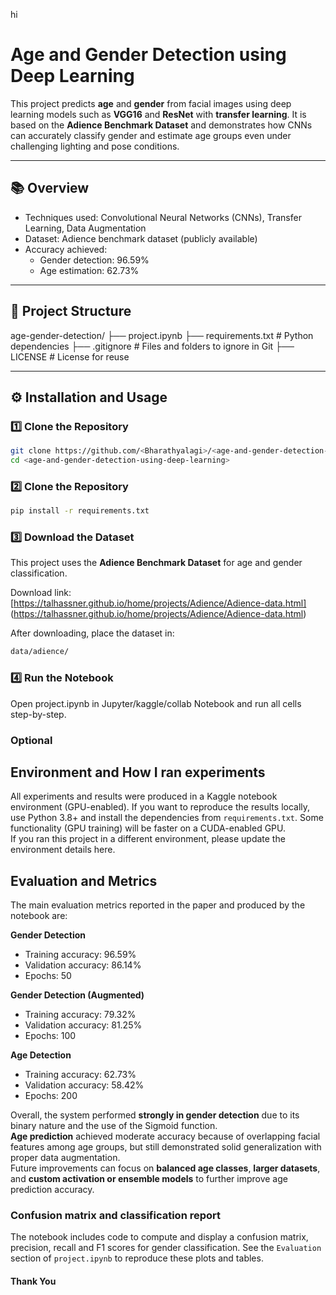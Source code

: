 hi

# Age and Gender Detection using Deep Learning

This project predicts **age** and **gender** from facial images using deep learning models such as **VGG16** and **ResNet** with **transfer learning**. It is based on the **Adience Benchmark Dataset** and demonstrates how CNNs can accurately classify gender and estimate age groups even under challenging lighting and pose conditions.

---

## 📚 Overview

- Techniques used: Convolutional Neural Networks (CNNs), Transfer Learning, Data Augmentation  
- Dataset: Adience benchmark dataset (publicly available)  
- Accuracy achieved:  
  - Gender detection: 96.59%  
  - Age estimation: 62.73%  

---

## 🧩 Project Structure

age-gender-detection/
├── project.ipynb 
├── requirements.txt # Python dependencies
├── .gitignore # Files and folders to ignore in Git
├── LICENSE # License for reuse


------

## ⚙️ Installation and Usage

### 1️⃣ Clone the Repository
```bash
git clone https://github.com/<Bharathyalagi>/<age-and-gender-detection-using-deep-learning>.git
cd <age-and-gender-detection-using-deep-learning>
```

### 2️⃣ Clone the Repository
```bash
pip install -r requirements.txt
```

### 3️⃣ Download the Dataset

This project uses the **Adience Benchmark Dataset** for age and gender classification.

Download link:  
[https://talhassner.github.io/home/projects/Adience/Adience-data.html]
(https://talhassner.github.io/home/projects/Adience/Adience-data.html)

After downloading, place the dataset in: 
```bash
data/adience/
```

### 4️⃣ Run the Notebook
Open project.ipynb in Jupyter/kaggle/collab Notebook and run all cells step-by-step.

### Optional
## Environment and How I ran experiments

All experiments and results were produced in a Kaggle notebook environment (GPU-enabled). If you want to reproduce the results locally, use Python 3.8+ and install the dependencies from `requirements.txt`. Some functionality (GPU training) will be faster on a CUDA-enabled GPU.  
If you ran this project in a different environment, please update the environment details here.

## Evaluation and Metrics

The main evaluation metrics reported in the paper and produced by the notebook are:

**Gender Detection**
- Training accuracy: 96.59%
- Validation accuracy: 86.14%
- Epochs: 50

**Gender Detection (Augmented)**
- Training accuracy: 79.32%
- Validation accuracy: 81.25%
- Epochs: 100

**Age Detection**
- Training accuracy: 62.73%
- Validation accuracy: 58.42%
- Epochs: 200

Overall, the system performed **strongly in gender detection** due to its binary nature and the use of the Sigmoid function.  
**Age prediction** achieved moderate accuracy because of overlapping facial features among age groups, but still demonstrated solid generalization with proper data augmentation.  
Future improvements can focus on **balanced age classes**, **larger datasets**, and **custom activation or ensemble models** to further improve age prediction accuracy.

### Confusion matrix and classification report
The notebook includes code to compute and display a confusion matrix, precision, recall and F1 scores for gender classification. See the `Evaluation` section of `project.ipynb` to reproduce these plots and tables.


#### Thank You

